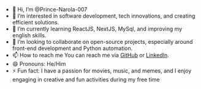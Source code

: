 - 👋 Hi, I’m @Prince-Narola-007
- 👀 I’m interested in software development, tech innovations, and creating efficient solutions.
- 🌱 I’m currently learning ReactJS, NextJS, MySql, and improving my english skills.
- 💞️ I’m looking to collaborate on open-source projects, especially around front-end development and Python automation.
- 📫 How to reach me You can reach me via [GitHub](https://github.com/Prince-Narola-007) or [LinkedIn](https://www.linkedin.com/in/prince-narola-0b85b2204/).
- 😄 Pronouns: He/Him
- ⚡ Fun fact: I have a passion for movies, music, and memes, and I enjoy engaging in creative and fun activities during my free time

<!---
Prince-Narola-007/Prince-Narola-007 is a ✨ special ✨ repository because its `README.md` (this file) appears on your GitHub profile.
You can click the Preview link to take a look at your changes.
--->
